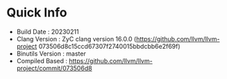 # Quick Info
* Build Date : 20230211
* Clang Version : ZyC clang version 16.0.0 (https://github.com/llvm/llvm-project 073506d8c15ccd67307f2740015bbdcbb6e2f69f)
* Binutils Version : master
* Compiled Based : https://github.com/llvm/llvm-project/commit/073506d8

